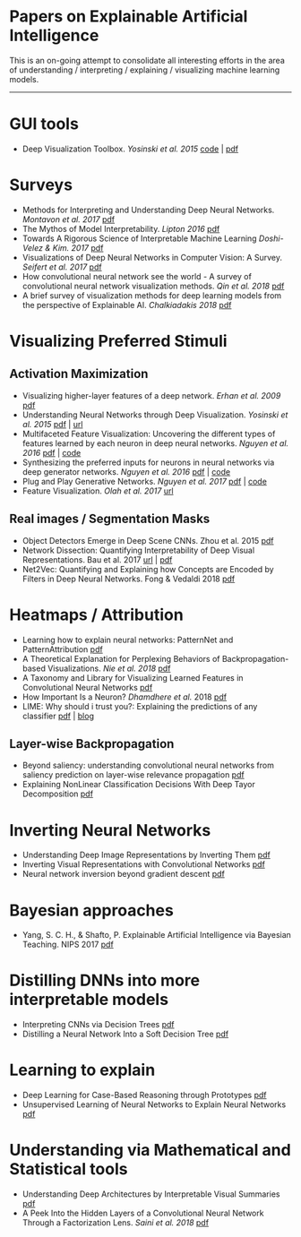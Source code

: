 # Papers on Explainable Artificial Intelligence

This is an on-going attempt to consolidate all interesting efforts in the area of understanding / interpreting / explaining / visualizing machine learning models.

---------------------------------------

# GUI tools
* Deep Visualization Toolbox. _Yosinski et al. 2015_ [code](https://github.com/yosinski/deep-visualization-toolbox) | [pdf](http://yosinski.com/deepvis)

# Surveys
* Methods for Interpreting and Understanding Deep Neural Networks. _Montavon et al. 2017_ [pdf](https://arxiv.org/pdf/1706.07979.pdf)
* The Mythos of Model Interpretability. _Lipton 2016_ [pdf](https://arxiv.org/abs/1606.03490)
* Towards A Rigorous Science of Interpretable Machine Learning _Doshi-Velez & Kim. 2017_ [pdf](https://arxiv.org/pdf/1702.08608.pdf)
* Visualizations of Deep Neural Networks in Computer Vision: A Survey. _Seifert et al. 2017_ [pdf](https://link.springer.com/chapter/10.1007/978-3-319-54024-5_6)
* How convolutional neural network see the world - A survey of convolutional neural network visualization methods. _Qin et al. 2018_ [pdf](https://arxiv.org/abs/1804.11191)
* A brief survey of visualization methods for deep learning models from the perspective of Explainable AI. _Chalkiadakis 2018_ [pdf](https://www.macs.hw.ac.uk/~ic14/IoannisChalkiadakis_RRR.pdf)

# Visualizing Preferred Stimuli
## Activation Maximization
* Visualizing higher-layer features of a deep network. _Erhan et al. 2009_ [pdf](https://www.researchgate.net/publication/265022827_Visualizing_Higher-Layer_Features_of_a_Deep_Network)
* Understanding Neural Networks through Deep Visualization. _Yosinski et al. 2015_ [pdf](http://yosinski.com/media/papers/Yosinski__2015__ICML_DL__Understanding_Neural_Networks_Through_Deep_Visualization__.pdf) | [url](http://yosinski.com/deepvis)
* Multifaceted Feature Visualization: Uncovering the different types of features learned by each neuron in deep neural networks. _Nguyen et al. 2016_ [pdf](http://www.evolvingai.org/files/mfv_icml_workshop_16.pdf) | [code](https://github.com/Evolving-AI-Lab/mfv)
* Synthesizing the preferred inputs for neurons in neural networks via deep generator networks. _Nguyen et al. 2016_ [pdf](anhnguyen.me/project/synthesizing) | [code](https://github.com/Evolving-AI-Lab/synthesizing)
* Plug and Play Generative Networks. _Nguyen et al. 2017_ [pdf](anhnguyen.me/project/ppgn/) | [code](https://github.com/Evolving-AI-Lab/ppgn)
* Feature Visualization. _Olah et al. 2017_ [url](https://distill.pub/2017/feature-visualization)

## Real images / Segmentation Masks
* Object Detectors Emerge in Deep Scene CNNs. Zhou et al. 2015 [pdf](https://arxiv.org/abs/1412.6856)
* Network Dissection: Quantifying Interpretability of Deep Visual Representations. Bau et al. 2017 [url](http://netdissect.csail.mit.edu/) | [pdf](http://netdissect.csail.mit.edu/final-network-dissection.pdf)
* Net2Vec: Quantifying and Explaining how Concepts are Encoded by Filters in Deep Neural Networks. Fong & Vedaldi 2018 [pdf](https://arxiv.org/abs/1801.03454)

# Heatmaps / Attribution
* Learning how to explain neural networks: PatternNet and PatternAttribution [pdf](https://arxiv.org/abs/1705.05598)
* A Theoretical Explanation for Perplexing Behaviors of Backpropagation-based Visualizations. _Nie et al. 2018_ [pdf](https://arxiv.org/abs/1805.07039)
* A Taxonomy and Library for Visualizing Learned Features in Convolutional Neural Networks [pdf](https://arxiv.org/pdf/1606.07757.pdf)
* How Important Is a Neuron? _Dhamdhere et al._ 2018 [pdf](https://arxiv.org/pdf/1805.12233.pdf)
* LIME: Why should i trust you?: Explaining the predictions of any classifier [pdf](https://arxiv.org/pdf/1602.04938.pdf) | [blog](https://homes.cs.washington.edu/~marcotcr/blog/lime/)

## Layer-wise Backpropagation
* Beyond saliency: understanding convolutional neural networks from saliency prediction on layer-wise relevance propagation [pdf](https://arxiv.org/abs/1712.08268)
* Explaining NonLinear Classification Decisions With Deep Tayor Decomposition [pdf](https://arxiv.org/abs/1512.02479)

# Inverting Neural Networks
* Understanding Deep Image Representations by Inverting Them [pdf](https://arxiv.org/abs/1412.0035)
* Inverting Visual Representations with Convolutional Networks [pdf](https://arxiv.org/abs/1506.02753)
* Neural network inversion beyond gradient descent [pdf](http://opt-ml.org/papers/OPT2017_paper_38.pdf)

# Bayesian approaches
* Yang, S. C. H., & Shafto, P. Explainable Artificial Intelligence via Bayesian Teaching. NIPS 2017 [pdf](http://shaftolab.com/assets/papers/yangShafto_NIPS_2017_machine_teaching.pdf)

# Distilling DNNs into more interpretable models
* Interpreting CNNs via Decision Trees [pdf](https://arxiv.org/abs/1802.00121)
* Distilling a Neural Network Into a Soft Decision Tree [pdf](https://arxiv.org/abs/1711.09784)

# Learning to explain
* Deep Learning for Case-Based Reasoning through Prototypes [pdf](https://arxiv.org/pdf/1710.04806.pdf)
* Unsupervised Learning of Neural Networks to Explain Neural Networks [pdf](https://arxiv.org/abs/1805.07468)

# Understanding via Mathematical and Statistical tools
* Understanding Deep Architectures by Interpretable Visual Summaries [pdf](https://arxiv.org/pdf/1801.09103.pdf)
* A Peek Into the Hidden Layers of a Convolutional Neural Network Through a Factorization Lens. _Saini et al. 2018_ [pdf](https://arxiv.org/abs/1806.02012)
